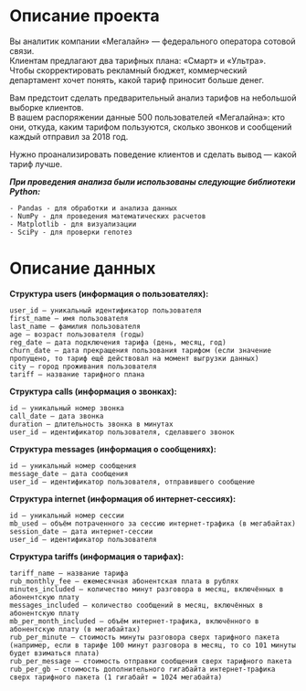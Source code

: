 # Описание проекта
Вы аналитик компании «Мегалайн» — федерального оператора сотовой связи.<br>
Клиентам предлагают два тарифных плана: «Смарт» и «Ультра».<br> 
Чтобы скорректировать рекламный бюджет, коммерческий департамент хочет понять, какой тариф приносит больше денег.


Вам предстоит сделать предварительный анализ тарифов на небольшой выборке клиентов.<br> 
В вашем распоряжении данные 500 пользователей «Мегалайна»: кто они, откуда, каким тарифом пользуются, сколько звонков и сообщений каждый отправил за 2018 год. 

Нужно проанализировать поведение клиентов и сделать вывод — какой тариф лучше.


***При проведения анализа были использованы следующие библиотеки Python:***
    
    - Pandas - для обработки и анализа данных
    - NumPy - для проведения математических расчетов
    - Matplotlib - для визуализации
    - SciPy - для проверки гепотез


# Описание данных
**Структура users (информация о пользователях):**
    
    user_id — уникальный идентификатор пользователя
    first_name — имя пользователя
    last_name — фамилия пользователя
    age — возраст пользователя (годы)
    reg_date — дата подключения тарифа (день, месяц, год)
    churn_date — дата прекращения пользования тарифом (если значение пропущено, то тариф ещё действовал на момент выгрузки данных)
    city — город проживания пользователя
    tariff — название тарифного плана

**Структура calls (информация о звонках):**

    id — уникальный номер звонка
    call_date — дата звонка
    duration — длительность звонка в минутах
    user_id — идентификатор пользователя, сделавшего звонок

**Структура messages (информация о сообщениях):**

    id — уникальный номер сообщения
    message_date — дата сообщения
    user_id — идентификатор пользователя, отправившего сообщение

**Структура internet (информация об интернет-сессиях):**

    id — уникальный номер сессии
    mb_used — объём потраченного за сессию интернет-трафика (в мегабайтах)
    session_date — дата интернет-сессии
    user_id — идентификатор пользователя

**Структура tariffs (информация о тарифах):**

    tariff_name — название тарифа
    rub_monthly_fee — ежемесячная абонентская плата в рублях
    minutes_included — количество минут разговора в месяц, включённых в абонентскую плату
    messages_included — количество сообщений в месяц, включённых в абонентскую плату
    mb_per_month_included — объём интернет-трафика, включённого в абонентскую плату (в мегабайтах)
    rub_per_minute — стоимость минуты разговора сверх тарифного пакета (например, если в тарифе 100 минут разговора в месяц, то со 101 минуты будет взиматься плата)
    rub_per_message — стоимость отправки сообщения сверх тарифного пакета
    rub_per_gb — стоимость дополнительного гигабайта интернет-трафика сверх тарифного пакета (1 гигабайт = 1024 мегабайта)
